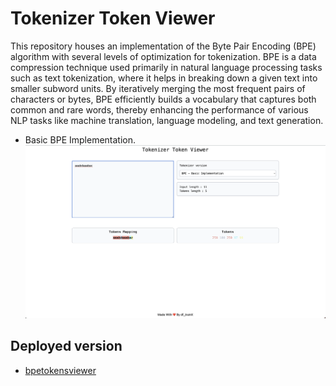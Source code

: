 # Tokenizer Token Viewer

This repository houses an implementation of the Byte Pair Encoding (BPE) algorithm with several levels of optimization for tokenization. BPE is a data compression technique used primarily in natural language processing tasks such as text tokenization, where it helps in breaking down a given text into smaller subword units. By iteratively merging the most frequent pairs of characters or bytes, BPE efficiently builds a vocabulary that captures both common and rare words, thereby enhancing the performance of various NLP tasks like machine translation, language modeling, and text generation.

 - Basic BPE Implementation.
  ![basic_bpe](./src/assets/bpe.png)

## Deployed version
- [bpetokensviewer](https://bpetokensviewer.netlify.app/)